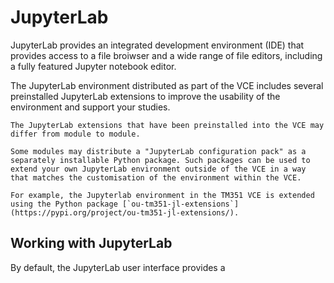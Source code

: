 # JupyterLab

JupyterLab provides an integrated development environment (IDE) that provides access to a file broiwser and a wide range of file editors, including a fully featured Jupyter notebook editor.

The JupyterLab environment distributed as part of the VCE includes several preinstalled JupyterLab extensions to improve the usability of the environment and support your studies.

```{note}
The JupyterLab extensions that have been preinstalled into the VCE may differ from module to module.

Some modules may distribute a "JupyterLab configuration pack" as a separately installable Python package. Such packages can be used to extend your own JupyterLab environment outside of the VCE in a way that matches the customisation of the environment within the VCE.

For example, the Jupyterlab environment in the TM351 VCE is extended using the Python package [`ou-tm351-jl-extensions`](https://pypi.org/project/ou-tm351-jl-extensions/).
```

## Working with JupyterLab

By default, the JupyterLab user interface provides a 